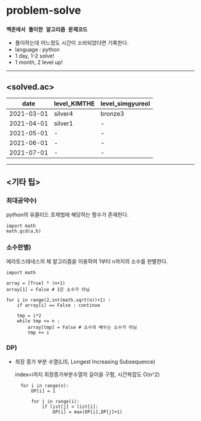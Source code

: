 # problem-solve

### `백준에서 풀이한 알고리즘 문제코드`
- 풀이하는데 어느정도 시간이 소비되었다면 기록한다.
- language : python
- 1 day, 1-2 solve!
- 1 month, 2 level up!

 ___

## **<solved.ac>**

|date|level_KIMTHE|level_simgyureol|
|--|--|--|
|2021-03-01|silver4|bronze3|
|2021-04-01|silver1|-|
|2021-05-01|-|-|
|2021-06-01|-|-|
|2021-07-01|-|-|


___

## **<기타 팁>**
 

### 최대공약수)


python의 유클리드 호제법에 해당하는 함수가 존재한다.


    import math
    math.gcd(a,b)

### 소수판별)


에라토스테네스의 체 알고리즘을 이용하여 1부터 n까지의 소수를 판별한다.

    import math

    array = [True] * (n+1)
    array[1] = False # 1은 소수가 아님

    for i in range(2,int(math.sqrt(n))+1) :
        if array[i] == False : continue

        tmp = i*2
        while tmp <= n :
            array[tmp] = False # 소수의 배수는 소수가 아님
            tmp += i

### DP)


- 최장 증가 부분 수열(LIS, Longest Increasing Subsequence)

    index=i까지 최장증가부분수열의 길이을 구함, 시간복잡도 O(n^2)

        for i in range(n):
            DP[i] = 1  
        
            for j in range(i):
                if list[j] < list[i]:
                    DP[i] = max(DP[i],DP[j]+1)
    
